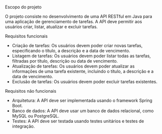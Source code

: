 Escopo do projeto

O projeto consiste no desenvolvimento de uma API RESTful em Java para uma aplicação de gerenciamento de tarefas. A API deve permitir aos usuários criar, listar, atualizar e excluir tarefas.

Requisitos funcionais

- Criação de tarefas: Os usuários devem poder criar novas tarefas, especificando o título, a descrição e a data de vencimento.
- Listagem de tarefas: Os usuários devem poder listar todas as tarefas, filtradas por título, descrição ou data de vencimento.
- Atualização de tarefas: Os usuários devem poder atualizar as informações de uma tarefa existente, incluindo o título, a descrição e a data de vencimento.
- Exclusão de tarefas: Os usuários devem poder excluir tarefas existentes.

Requisitos não funcionais

- Arquitetura: A API deve ser implementada usando o framework Spring Boot.
- Banco de dados: A API deve usar um banco de dados relacional, como MySQL ou PostgreSQL.
- Testes: A API deve ser testada usando testes unitários e testes de integração.


